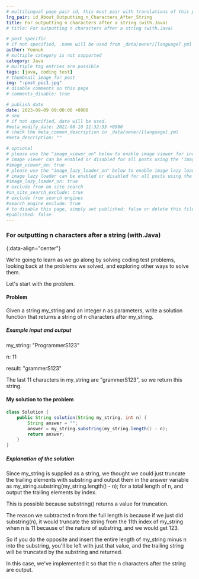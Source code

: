 ```yaml
---
# multilingual page pair id, this must pair with translations of this page. (This name must be unique)
lng_pair: id_About_Outputting_n_Characters_After_String
title: For outputting n characters after a string (with.Java)
# title: For outputting n characters after a string (with.Java)

# post specific
# if not specified, .name will be used from _data/owner/[language].yml
author: Yeonuk
# multiple category is not supported
category: Java
# multiple tag entries are possible
tags: [java, coding test]
# thumbnail image for post
img: ":post_pic1.jpg"
# disable comments on this page
# comments_disable: true

# publish date
date: 2023-09-09 09:00:00 +0900
# seo
# if not specified, date will be used.
#meta_modify_date: 2021-08-10 11:32:53 +0900
# check the meta_common_description in _data/owner/[language].yml
#meta_description: ""

# optional
# please use the "image_viewer_on" below to enable image viewer for individual pages or posts (_posts/ or [language]/_posts folders).
# image viewer can be enabled or disabled for all posts using the "image_viewer_posts: true" setting in _data/conf/main.yml.
#image_viewer_on: true
# please use the "image_lazy_loader_on" below to enable image lazy loader for individual pages or posts (_posts/ or [language]/_posts folders).
# image lazy loader can be enabled or disabled for all posts using the "image_lazy_loader_posts: true" setting in _data/conf/main.yml.
#image_lazy_loader_on: true
# exclude from on site search
#on_site_search_exclude: true
# exclude from search engines
#search_engine_exclude: true
# to disable this page, simply set published: false or delete this file
#published: false
---
```


<!-- outline-start -->

### For outputting n characters after a string (with.Java)

{:data-align="center"}

<!-- outline-end -->

We're going to learn as we go along by solving coding test problems, looking back at the problems we solved, and exploring other ways to solve them.

Let's start with the problem.

#### Problem

Given a string my_string and an integer n as parameters, write a solution function that returns a string of n characters after my_string.

##### Example input and output

my_string: "ProgrammerS123"

n: 11

result: "grammerS123"

The last 11 characters in my_string are "grammerS123", so we return this string.

<!-- | i | arr[i] | stk |
| --- | ------ | ------- |
| 0 | 1 | [] |
| 1 | 4 | [1] | -->

#### My solution to the problem

```java
class Solution {
    public String solution(String my_string, int n) {
        String answer = "";
        answer = my_string.substring(my_string.length() - n);
        return answer;
    }
}
```

##### Explanation of the solution

Since my_string is supplied as a string, we thought we could just truncate the trailing elements with substring and output them in the answer variable as my_string.substring(my_string.length() - n); for a total length of n, and output the trailing elements by index.

This is possible because substring() returns a value for truncation.

The reason we subtracted n from the full length is because if we just did substring(n), it would truncate the string from the 11th index of my_string when n is 11 because of the nature of substring, and we would get 123.

So if you do the opposite and insert the entire length of my_string minus n into the substring, you'll be left with just that value, and the trailing string will be truncated by the substring and returned.

In this case, we've implemented it so that the n characters after the string are output.
